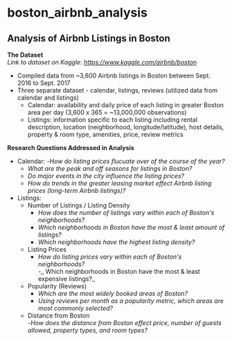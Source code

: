 # boston_airbnb_analysis
## Analysis of Airbnb Listings in Boston ##  
**The Dataset**  
_Link to dataset on Kaggle: https://www.kaggle.com/airbnb/boston_  
- Compiled data from ~3,600 Airbnb listings in Boston between Sept. 2016 to Sept. 2017  
- Three separate dataset - calendar, listings, reviews (utilized data from calendar and listings)  
	- Calendar: availability and daily price of each listing in greater Boston area per day (3,600 x 365 = ~13,000,000 observations)  
	- Listings: information specific to each listing including rental description, location (neighborhood, longitude/latitude), host details, property & room type, amenities, price, review metrics  

**Research Questions Addressed in Analysis**  
- Calendar:
	-_How do listing prices flucuate over of the course of the year?_  
	- _What are the peak and off seasons for listings in Boston?_  
	- _Do major events in the city influence the listing prices?_  
	- _How do trends in the greater leasing market effect Airbnb listing prices (long-term Airbnb listings)?_  
- Listings:  
	- Number of Listings / Listing Density  
		- _How does the number of listings vary within each of Boston's neighborhoods?_  
		- _Which neighborhoods in Boston have the most & least amount of listings?_  
		- _Which neighborhoods have the highest listing density?_  
	- Listing Prices  
		- _How do listing prices vary within each of Boston's neighborhoods?_  
		-_ Which neighborhoods in Boston have the most & least expensive listings?_  
	- Popularity (Reviews)  
		- _Which are the most widely booked areas of Boston?_  
		- _Using reviews per month as a popularity metric, which areas are most commonly selected?_  
	- Distance from Boston  
		-_How does the distance from Boston effect price, number of guests allowed, property types, and room types?_  

